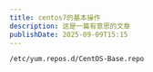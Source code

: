 ```yaml
---
title: centos7的基本操作
description: 这是一篇有意思的文章
publishDate: 2025-09-09T15:15
---
```

```
/etc/yum.repos.d/CentOS-Base.repo
```
